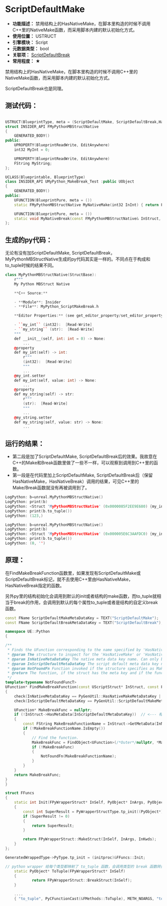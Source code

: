 ﻿# ScriptDefaultMake

- **功能描述：** 禁用结构上的HasNativeMake，在脚本里构造的时候不调用C++里的NativeMake函数，而采用脚本内建的默认初始化方式。
- **使用位置：** USTRUCT
- **引擎模块：** Script
- **元数据类型：** bool
- **关联项：** [ScriptDefaultBreak](#Meta_Script_ScriptDefaultBreak)
- **常用程度：** ★

禁用结构上的HasNativeMake，在脚本里构造的时候不调用C++里的NativeMake函数，而采用脚本内建的默认初始化方式。

ScriptDefaultBreak也是同理。

## 测试代码：

```cpp

USTRUCT(BlueprintType, meta = (ScriptDefaultMake, ScriptDefaultBreak,HasNativeMake = "/Script/Insider.MyPython_MakeBreak_Test.MyNativeMake", HasNativeBreak = "/Script/Insider.MyPython_MakeBreak_Test.MyNativeBreak"))
struct INSIDER_API FMyPythonMBStructNative
{
	GENERATED_BODY()
public:
	UPROPERTY(BlueprintReadWrite, EditAnywhere)
	int32 MyInt = 0;

	UPROPERTY(BlueprintReadWrite, EditAnywhere)
	FString MyString;
};

UCLASS(Blueprintable, BlueprintType)
class INSIDER_API UMyPython_MakeBreak_Test :public UObject
{
	GENERATED_BODY()
public:
	UFUNCTION(BlueprintPure, meta = ())
	static FMyPythonMBStructNative MyNativeMake(int32 InInt) { return FMyPythonMBStructNative{ InInt,TEXT("Hello") }; }

	UFUNCTION(BlueprintPure, meta = ())
	static void MyNativeBreak(const FMyPythonMBStructNative& InStruct, int& outInt) { outInt = InStruct.MyInt + 123;  }
};

```

## 生成的py代码：

无论有没有加ScriptDefaultMake, ScriptDefaultBreak，MyPythonMBStructNative生成的py代码其实是一样的。不同点在于构成和to_tuple时候的结果不同。

```cpp
class MyPythonMBStructNative(StructBase):
    r"""
    My Python MBStruct Native

    **C++ Source:**

    - **Module**: Insider
    - **File**: MyPython_ScriptMakeBreak.h

    **Editor Properties:** (see get_editor_property/set_editor_property)

    - ``my_int`` (int32):  [Read-Write]
    - ``my_string`` (str):  [Read-Write]
    """
    def __init__(self, int: int = 0) -> None:
        ...
    @property
    def my_int(self) -> int:
        r"""
        (int32):  [Read-Write]
        """
        ...
    @my_int.setter
    def my_int(self, value: int) -> None:
        ...
    @property
    def my_string(self) -> str:
        r"""
        (str):  [Read-Write]
        """
        ...
    @my_string.setter
    def my_string(self, value: str) -> None:
        ...
```

## 运行的结果：

- 第二段是加了ScriptDefaultMake, ScriptDefaultBreak后的效果。我故意在C++的Make和Break函数里做了一些不一样，可以观察到调用到C++里的函数。
- 第一段是在代码里加上ScriptDefaultMake, ScriptDefaultBreak后（保留HasNativeMake，HasNativeBreak）调用的结果，可见C++里的Make/Break函数就没有再被调用到了。

```cpp
LogPython: b=unreal.MyPythonMBStructNative()
LogPython: print(b)
LogPython: <Struct 'MyPythonMBStructNative' (0x0000085F2EE9E680) {my_int: 0, my_string: "Hello"}>
LogPython: print(b.to_tuple())
LogPython: (123,)

LogPython: b=unreal.MyPythonMBStructNative()
LogPython: print(b)
LogPython: <Struct 'MyPythonMBStructNative' (0x000005E6C3AAFDC0) {my_int: 0, my_string: ""}>
LogPython: print(b.to_tuple())
LogPython: (0, '')
```

## 原理：

在FindMakeBreakFunction函数里，如果发现有ScriptDefaultMake或ScriptDefaultBreak标记，就不去使用C++里由HasNativeMake，HasNativeBreak指定的函数。

另外py里的结构初始化会调用到默认的init或者结构的make函数，而to_tuple就相当于break的作用，会调用到默认的每个属性to_tuple或者是结构的自定义break函数。

```cpp
const FName ScriptDefaultMakeMetaDataKey = TEXT("ScriptDefaultMake");
const FName ScriptDefaultBreakMetaDataKey = TEXT("ScriptDefaultBreak");

namespace UE::Python
{

/**
 * Finds the UFunction corresponding to the name specified by 'HasNativeMake' or 'HasNativeBreak' meta data key.
 * @param The structure to inspect for the 'HasNativeMake' or 'HasNativeBreak' meta data keys.
 * @param InNativeMetaDataKey The native meta data key name. Can only be 'HasNativeMake' or 'HasNativeBreak'.
 * @param InScriptDefaultMetaDataKey The script default meta data key name. Can only be 'ScriptDefaultMake' or 'ScriptDefaultBreak'.
 * @param NotFoundFn Function invoked if the structure specifies as Make or Break function, but the function couldn't be found.
 * @return The function, if the struct has the meta key and if the function was found. Null otherwise.
 */
template<typename NotFoundFuncT>
UFunction* FindMakeBreakFunction(const UScriptStruct* InStruct, const FName& InNativeMetaDataKey, const FName& InScriptDefaultMetaDataKey, const NotFoundFuncT& NotFoundFn)
{
	check(InNativeMetaDataKey == PyGenUtil::HasNativeMakeMetaDataKey || InNativeMetaDataKey == PyGenUtil::HasNativeBreakMetaDataKey);
	check(InScriptDefaultMetaDataKey == PyGenUtil::ScriptDefaultMakeMetaDataKey || InScriptDefaultMetaDataKey == PyGenUtil::ScriptDefaultBreakMetaDataKey);

	UFunction* MakeBreakFunc = nullptr;
	if (!InStruct->HasMetaData(InScriptDefaultMetaDataKey))  // <--- 有了default, 会直接返回null
	{
		const FString MakeBreakFunctionName = InStruct->GetMetaData(InNativeMetaDataKey);
		if (!MakeBreakFunctionName.IsEmpty())
		{
			// Find the function.
			MakeBreakFunc = FindObject<UFunction>(/*Outer*/nullptr, *MakeBreakFunctionName, /*ExactClass*/true);
			if (!MakeBreakFunc)
			{
				NotFoundFn(MakeBreakFunctionName);
			}
		}
	}
	return MakeBreakFunc;
}
}

struct FFuncs
{
	static int Init(FPyWrapperStruct* InSelf, PyObject* InArgs, PyObject* InKwds)
	{
		const int SuperResult = PyWrapperStructType.tp_init((PyObject*)InSelf, InArgs, InKwds);
		if (SuperResult != 0)
		{
			return SuperResult;
		}

		return FPyWrapperStruct::MakeStruct(InSelf, InArgs, InKwds);
	}
};

GeneratedWrappedType->PyType.tp_init = (initproc)&FFuncs::Init;

// python wrapper 给每个类型都映射了 to_tuple 函数，会调用类型的 break 函数转换为 tuple
	static PyObject* ToTuple(FPyWrapperStruct* InSelf)
	{
			return FPyWrapperStruct::BreakStruct(InSelf);
	}

	....
	{ "to_tuple", PyCFunctionCast(&FMethods::ToTuple), METH_NOARGS, "to_tuple(self) -> Tuple[object, ...] -- break this Unreal struct into a tuple of its properties" },
```